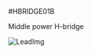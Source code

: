 <!--- PrjInfo ---> <!--- Please remove this line after manually editing --->
<!--- 00a56be08b96043df9e37d6aff7b6990 --->
<!--- Created:20170112-18:22: ---> 
<!--- Author:Mlab: ---> 
<!--- AuthorEmail:mlab@mlab.cz: ---> 
<!--- Tags:imported: ---> 
<!--- Ust:None: ---> 
<!--- Name:HBRIDGE01B: --->
#HBRIDGE01B 
<!--- LongName --->
Middle power H-bridge
<!--- ELongName ---> 

<!--- Lead --->

<!--- ELead ---> 

![LeadImg](HBRIDGE01B_Small.jpg) 


​
​
<!--- Description --->
<!--- EDescription --->
<!--- Content --->
<!--- EContent --->
            
